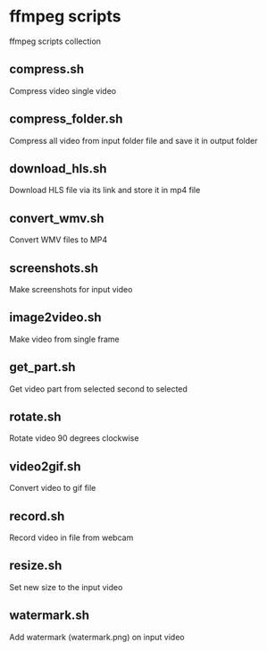 # ffmpeg scripts
ffmpeg scripts collection

## compress.sh
Compress video single video

## compress_folder.sh
Compress all video from input folder file and save it in output folder

## download_hls.sh
Download HLS file via its link and store it in mp4 file

## convert_wmv.sh
Convert WMV files to MP4

## screenshots.sh
Make screenshots for input video

## image2video.sh
Make video from single frame

## get_part.sh
Get video part from selected second to selected

## rotate.sh
Rotate video 90 degrees clockwise

## video2gif.sh
Convert video to gif file

## record.sh
Record video in file from webcam

## resize.sh
Set new size to the input video

## watermark.sh
Add watermark (watermark.png) on input video
